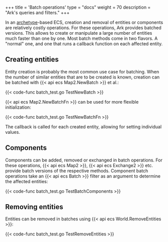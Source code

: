 +++
title = 'Batch operations'
type = "docs"
weight = 70
description = "Ark's queries and filters."
+++

In an [archetype](../architecture)-based ECS, creation and removal of entities or components are relatively costly operations.
For these operations, Ark provides batched versions.
This allows to create or manipulate a large number of entities much faster than one by one.
Most batch methods come in two flavors. A "normal" one, and one that runs a callback function on each affected entity.

## Creating entities

Entity creation is probably the most common use case for batching.
When the number of similar entities that are to be created is known,
creation can be batched with {{< api ecs Map2.NewBatch >}} et al.:

{{< code-func batch_test.go TestNewBatch >}}

{{< api ecs Map2.NewBatchFn >}} can be used for more flexible initialization:

{{< code-func batch_test.go TestNewBatchFn >}}

The callback is called for each created entity, allowing for setting individual values.

## Components

Components can be added, removed or exchanged in batch operations.
For these operations, {{< api ecs Map2 >}}, {{< api ecs Exchange2 >}} etc.
provide batch versions of the respective methods.
Component batch operations take an {{< api ecs Batch >}} filter as an argument to determine the affected entities:

{{< code-func batch_test.go TestBatchComponents >}}

## Removing entities

Entities can be removed in batches using {{< api ecs World.RemoveEntities >}}:

{{< code-func batch_test.go TestRemoveEntities >}}
